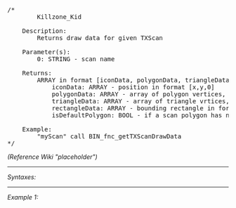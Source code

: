 <pre>/*
		Killzone_Kid

	Description:
		Returns draw data for given TXScan

	Parameter(s):
		0: STRING - scan name

	Returns:
		ARRAY in format [iconData, polygonData, triangleData, rectangleData, isDefaultPolygon] where:
			iconData: ARRAY - position in format [x,y,0]
			polygonData: ARRAY - array of polygon vertices, where each vertex is in format [x,y,0]
			triangleData: ARRAY - array of triangle vrtices, where each vertex is in format [x,y,0] 
			rectangleData: ARRAY - bounding rectangle in format [center, a, b, angle]
			isDefaultPolygon: BOOL - if a scan polygon has not yet been calculated, this will be true
		
	Example:
		"myScan" call BIN_fnc_getTXScanDrawData
*/</pre>

*(Reference Wiki "placeholder")*


---
*Syntaxes:*

<!-- [] call `BIN_fnc_getTXScanDrawData` -->

---
*Example 1:*

<!-- 
```sqf
[] call BIN_fnc_getTXScanDrawData;
``` -->
